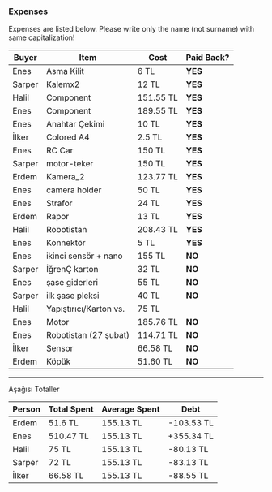 ### Expenses

Expenses are listed below. 
Please write only the name (not surname) with same capitalization!

| Buyer  | Item  | Cost  | Paid Back?  |
|---|---|---|---|
| Enes   | Asma Kilit  | 6 TL |  **YES**  |
| Sarper | Kalemx2     | 12 TL  | **YES**  |
| Halil  | Component   | 151.55 TL  | **YES**  |
| Enes   | Component   | 189.55 TL  | **YES**  |
| Enes   | Anahtar Çekimi   | 10 TL  | **YES**  |
| İlker  | Colored A4  | 2.5 TL  | **YES** |
| Enes   | RC Car   | 150 TL  | **YES**  |
| Sarper | motor-teker    | 150 TL  | **YES**  |
| Erdem  | Kamera_2 | 123.77 TL | **YES** |
| Enes   | camera holder   | 50 TL  | **YES**  |
| Enes   | Strafor   | 24 TL  | **YES**  |
| Erdem   | Rapor   | 13 TL  | **YES**  |
| Halil | Robotistan | 208.43 TL | **YES** | 
| Enes | Konnektör | 5 TL |**YES**| 
| Enes | ikinci sensör + nano | 155 TL | **NO**| 
| Sarper | İğrenÇ karton   | 32 TL  | **NO**  |
| Enes | şase giderleri   | 55 TL  | **NO**  |
| Sarper | ilk şase pleksi    | 40 TL  | **NO**  |
| Halil | Yapıştırıcı/Karton vs. | 75 TL | |**NO**|
| Enes | Motor | 185.76 TL |**NO**|
| Enes | Robotistan (27 şubat)  | 114.71 TL  | **NO**  |
| İlker | Sensor | 66.58 TL | **NO** |
| Erdem | Köpük | 51.60 TL | **NO** |
----------------------------------------
 
 
 
Aşağısı Totaller



| Person | Total Spent  | Average Spent  | Debt  |
|---|---|---|---|
| Erdem  | 51.6 TL | 155.13 TL | -103.53 TL | 
| Enes   | 510.47 TL | 155.13 TL | +355.34 TL  |
| Halil  | 75 TL | 155.13 TL | -80.13 TL |
| Sarper | 72 TL | 155.13 TL | -83.13 TL |
| İlker  | 66.58 TL | 155.13 TL | -88.55 TL |

